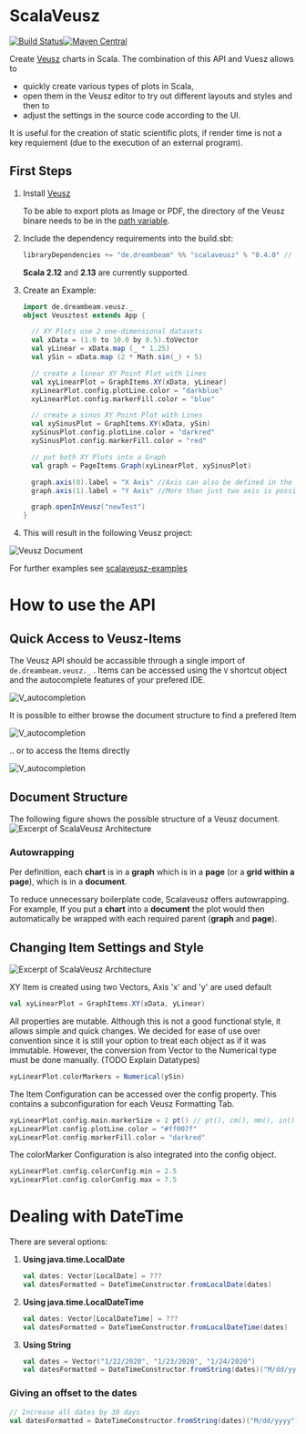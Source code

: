 # ScalaVeusz
[![Build Status](https://travis-ci.org/staeff777/scalaveusz.svg?branch=master)](https://travis-ci.org/staeff777/scalaveusz)[![Maven Central](https://maven-badges.herokuapp.com/maven-central/de.dreambeam/scalaveusz_2.12/badge.svg)](https://maven-badges.herokuapp.com/maven-central/de.dreambeam/scalaveusz_2.12)

Create [Veusz](https://veusz.github.io/) charts in Scala.
The combination of this API and Vuesz allows to 
- quickly create various types of plots in Scala, 
- open them in the Veusz editor to try out different layouts and styles and then to
- adjust the settings in the source code according to the UI.

It is useful for the creation of static scientific plots, if render time is not a key requiement (due to the execution of an external program). 

## First Steps
1. Install [Veusz](https://veusz.github.io/download/)
   
   To be able to export plots as Image or PDF, the directory of the Veusz binare needs to be in the [path variable](https://en.wikipedia.org/wiki/PATH_(variable)). 

2. Include the dependency requirements into the build.sbt:
    ```scala
    libraryDependencies += "de.dreambeam" %% "scalaveusz" % "0.4.0" // version according to Maven Central Badge in the top of this page
    ```
    **Scala 2.12** and **2.13** are currently supported.
    
3. Create an Example:
    
    ```scala
    import de.dreambeam.veusz._
    object Veusztest extends App {
    
      // XY Plots use 2 one-dimensional datasets
      val xData = (1.0 to 10.0 by 0.5).toVector
      val yLinear = xData.map (_ * 1.25)
      val ySin = xData.map (2 * Math.sin(_) + 5)
    
      // create a linear XY Point Plot with Lines
      val xyLinearPlot = GraphItems.XY(xData, yLinear)
      xyLinearPlot.config.plotLine.color = "darkblue"
      xyLinearPlot.config.markerFill.color = "blue"
    
      // create a sinus XY Point Plot with Lines
      val xySinusPlot = GraphItems.XY(xData, ySin)
      xySinusPlot.config.plotLine.color = "darkred"
      xySinusPlot.config.markerFill.color = "red"
    
      // put both XY Plots into a Graph
      val graph = PageItems.Graph(xyLinearPlot, xySinusPlot)
    
      graph.axis(0).label = "X Axis" //Axis can also be defined in the Graph constructor
      graph.axis(1).label = "Y Axis" //More than just two axis is possible
    
      graph.openInVeusz("newTest")
    }
    ```

4. This will result in the following Veusz project:

![Veusz Document](https://raw.githubusercontent.com/staeff777/scalaveusz/master/documentation/example.png)

For further examples see [scalaveusz-examples](https://github.com/staeff777/scalaveusz-examples)

# How to use the API
## Quick Access to Veusz-Items
The Veusz API should be accassible through a single import of `de.dreambeam.veusz._` . Items can be accessed using the `V` shortcut object and the autocomplete features of your prefered IDE.  

![V_autocompletion](documentation/V.png)

It is possible to either browse the document structure to find a prefered Item

![V_autocompletion](documentation/V_Browse.png)

.. or to access the Items directly

![V_autocompletion](documentation/V_Direct.png)

## Document Structure
The following figure shows the possible structure of a Veusz document.
![Excerpt of ScalaVeusz Architecture](documentation/structure.png)


### Autowrapping
Per definition, each **chart** is in a **graph** which is in a **page** (or a **grid within a page**), which is in a **document**. 

To reduce unnecessary boilerplate code, Scalaveusz offers autowrapping. For example, If you put a **chart** into a **document** the plot would then automatically be wrapped with each required parent (**graph** and **page**). 

## Changing Item Settings and Style
![Excerpt of ScalaVeusz Architecture](documentation/config.png)

XY Item is created using two Vectors, Axis 'x' and 'y' are used default
```scala 
val xyLinearPlot = GraphItems.XY(xData, yLinear)
```
All properties are mutable. Although this is not a good functional style, it allows simple and quick changes.
We decided for ease of use over convention since it is still your option to treat each object as if it was immutable.
However, the conversion from Vector to the Numerical type must be done manually. (TODO Explain Datatypes)
```scala 
xyLinearPlot.colorMarkers = Numerical(ySin)
```
The Item Configuration can be accessed over the config property. 
This contains a subconfiguration for each Veusz Formatting Tab.

```scala
xyLinearPlot.config.main.markerSize = 2 pt() // pt(), cm(), mm(), in() or percent()
xyLinearPlot.config.plotLine.color = "#ff007f"
xyLinearPlot.config.markerFill.color = "darkred"
```
The colorMarker Configuration is also integrated into the config object.
```scala
xyLinearPlot.config.colorConfig.min = 2.5
xyLinearPlot.config.colorConfig.max = 7.5
```

# Dealing with DateTime

There are several options:

1. **Using java.time.LocalDate**

    ```scala
    val dates: Vector[LocalDate] = ???
    val datesFormatted = DateTimeConstructor.fromLocalDate(dates)
    ```

2. **Using java.time.LocalDateTime**

    ```scala
    val dates: Vector[LocalDateTime] = ???
    val datesFormatted = DateTimeConstructor.fromLocalDateTime(dates)
    ```

3. **Using String**

    ```scala
    val dates = Vector("1/22/2020", "1/23/2020", "1/24/2020")
    val datesFormatted = DateTimeConstructor.fromString(dates)("M/dd/yyyy")
    ```

### Giving an offset to the dates

```scala
// Increase all dates by 30 days
val datesFormatted = DateTimeConstructor.fromString(dates)("M/dd/yyyy")(Map("dd"->30))
```
